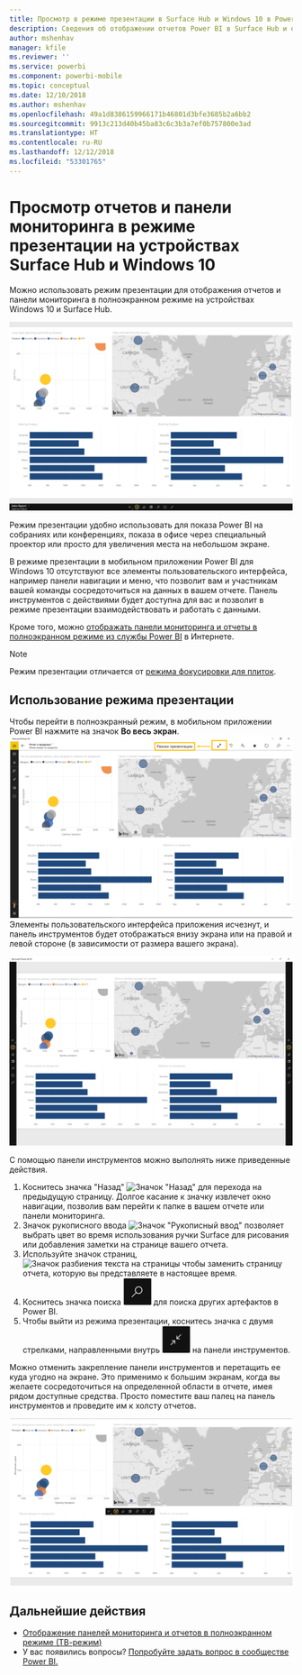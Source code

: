 ```yaml
---
title: Просмотр в режиме презентации в Surface Hub и Windows 10 в Power BI
description: Сведения об отображении отчетов Power BI в Surface Hub и отображении информационных панелей, отчетов и плиток Power BI в полноэкранном режиме на устройствах под управлением Windows 10.
author: mshenhav
manager: kfile
ms.reviewer: ''
ms.service: powerbi
ms.component: powerbi-mobile
ms.topic: conceptual
ms.date: 12/10/2018
ms.author: mshenhav
ms.openlocfilehash: 49a1d8386159966171b46801d3bfe3685b2a6bb2
ms.sourcegitcommit: 9913c213d40b45ba83c6c3b3a7ef0b757800e3ad
ms.translationtype: HT
ms.contentlocale: ru-RU
ms.lasthandoff: 12/12/2018
ms.locfileid: "53301765"
---
```

# <a name="view-reports-and-dashboards-in-presentation-mode-on-surface-hub-and-windows-10-devices"></a>Просмотр отчетов и панели мониторинга в режиме презентации на устройствах Surface Hub и Windows 10
Можно использовать режим презентации для отображения отчетов и панели мониторинга в полноэкранном режиме на устройствах Windows 10 и Surface Hub. 

![Отчет в полноэкранном режиме](./media/mobile-windows-10-app-presentation-mode/power-bi-presentation-mode.png)

Режим презентации удобно использовать для показа Power BI на собраниях или конференциях, показа в офисе через специальный проектор или просто для увеличения места на небольшом экране. 

В режиме презентации в мобильном приложении Power BI для Windows 10 отсутствуют все элементы пользовательского интерфейса, например панели навигации и меню, что позволит вам и участникам вашей команды сосредоточиться на данных в вашем отчете. Панель инструментов с действиями будет доступна для вас и позволит в режиме презентации взаимодействовать и работать с данными.

Кроме того, можно [отображать панели мониторинга и отчеты в полноэкранном режиме из службы Power BI](../end-user-focus.md) в Интернете.

> [!NOTE]
> Режим презентации отличается от [режима фокусировки для плиток](mobile-tiles-in-the-mobile-apps.md).
> 
> 

## <a name="use-presentation-mode"></a>Использование режима презентации
Чтобы перейти в полноэкранный режим, в мобильном приложении Power BI нажмите на значок **Во весь экран**.
![Значок "Во весь экран"](././media/mobile-windows-10-app-presentation-mode/power-bi-full-screen-icon.png) Элементы пользовательского интерфейса приложения исчезнут, и панель инструментов будет отображаться внизу экрана или на правой и левой стороне (в зависимости от размера вашего экрана).

![Отчет в полноэкранном режиме с боковыми панелями инструментов](./media/mobile-windows-10-app-presentation-mode/power-bi-presentation-mode2.png)

С помощью панели инструментов можно выполнять ниже приведенные действия.

1. Коснитесь значка "Назад" ![Значок "Назад"](./media/mobile-windows-10-app-presentation-mode/power-bi-windows-10-presentation-back-icon.png) для перехода на предыдущую страницу. Долгое касание к значку извлечет окно навигации, позволив вам перейти к папке в вашем отчете или панели мониторинга.
2. Значок рукописного ввода ![Значок "Рукописный ввод"](./media/mobile-windows-10-app-presentation-mode/power-bi-windows-10-presentation-ink-icon.png) позволяет выбрать цвет во время использования ручки Surface для рисования или добавления заметки на странице вашего отчета. 
3. Используйте значок страниц, ![Значок разбиения текста на страницы](./media/mobile-windows-10-app-presentation-mode/power-bi-windows-10-presentation-pages-icon.png) чтобы заменить страницу отчета, которую вы представляете в настоящее время.
4. Коснитесь значка поиска ![Значок поиска](./media/mobile-windows-10-app-presentation-mode/power-bi-windows-10-presentation-search-icon.png) для поиска других артефактов в Power BI.
5. Чтобы выйти из режима презентации, коснитесь значка с двумя стрелками, направленными внутрь ![Выход из полноэкранного режима](./media/mobile-windows-10-app-presentation-mode/power-bi-windows-10-exit-full-screen-icon.png) на панели инструментов.

Можно отменить закрепление панели инструментов и перетащить ее куда угодно на экране. Это применимо к большим экранам, когда вы желаете сосредоточиться на определенной области в отчете, имея рядом доступные средства. Просто поместите ваш палец на панель инструментов и проведите им к холсту отчетов.

![Отчет в режиме презентации и открепленная панель инструментов](./media/mobile-windows-10-app-presentation-mode/power-bi-windows-10-presentation-drag-toolbar.png)


## <a name="next-steps"></a>Дальнейшие действия
* [Отображение панелей мониторинга и отчетов в полноэкранном режиме (ТВ-режим)](../end-user-focus.md)
* У вас появились вопросы? [Попробуйте задать вопрос в сообществе Power BI.](http://community.powerbi.com/)

